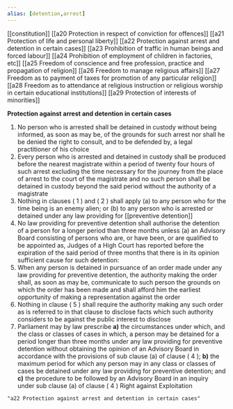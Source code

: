 ```yaml
---
alias: [detention,arrest]
---
```

[[constitution]] [[a20 Protection in respect of conviction for offences]] [[a21 Protection of life and personal liberty]] [[a22 Protection against arrest and detention in certain cases]] [[a23 Prohibition of traffic in human beings and forced labour]] [[a24 Prohibition of employment of children in factories, etc]] [[a25 Freedom of conscience and free profession, practice and propagation of religion]] [[a26 Freedom to manage religious affairs]] [[a27 Freedom as to payment of taxes for promotion of any particular religion]] [[a28 Freedom as to attendance at religious instruction or religious worship in certain educational institutions]] [[a29 Protection of interests of minorities]]

**Protection against arrest and detention in certain cases**
1. No person who is arrested shall be detained in custody without being informed, as soon as may be, of the grounds for such arrest nor shall he be denied the right to consult, and to be defended by, a legal practitioner of his choice
2. Every person who is arrested and detained in custody shall be produced before the nearest magistrate within a period of twenty four hours of such arrest excluding the time necessary for the journey from the place of arrest to the court of the magistrate and no such person shall be detained in custody beyond the said period without the authority of a magistrate
3. Nothing in clauses ( 1 ) and ( 2 ) shall apply (a) to any person who for the time being is an enemy alien; or (b) to any person who is arrested or detained under any law providing for [[preventive detention]]
4. No law providing for preventive detention shall authorise the detention of a person for a longer period than three months unless (a) an Advisory Board consisting of persons who are, or have been, or are qualified to be appointed as, Judges of a High Court has reported before the expiration of the said period of three months that there is in its opinion sufficient cause for such detention:
5. When any person is detained in pursuance of an order made under any law providing for preventive detention, the authority making the order shall, as soon as may be, communicate to such person the grounds on which the order has been made and shall afford him the earliest opportunity of making a representation against the order
6. Nothing in clause ( 5 ) shall require the authority making any such order as is referred to in that clause to disclose facts which such authority considers to be against the public interest to disclose
7. Parliament may by law prescribe
**a)** the circumstances under which, and the class or classes of cases in which, a person may be detained for a period longer than three months under any law providing for preventive detention without obtaining the opinion of an Advisory Board in accordance with the provisions of sub clause (a) of clause ( 4 );
**b)** the maximum period for which any person may in any class or classes of cases be detained under any law providing for preventive detention; and
**c)** the procedure to be followed by an Advisory Board in an inquiry under sub clause (a) of clause ( 4 ) Right against Exploitation
```query 2022-03-26 18:26
"a22 Protection against arrest and detention in certain cases"
```